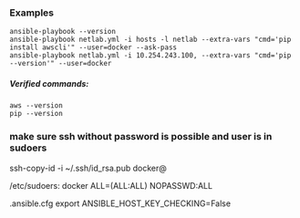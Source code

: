### Examples
```
ansible-playbook --version
ansible-playbook netlab.yml -i hosts -l netlab --extra-vars "cmd='pip install awscli'" --user=docker --ask-pass
ansible-playbook netlab.yml -i 10.254.243.100, --extra-vars "cmd='pip --version'" --user=docker
```
##### Verified commands:
```
aws --version
pip --version
```
### make sure ssh without password is possible and user is in sudoers

ssh-copy-id -i ~/.ssh/id_rsa.pub docker@

/etc/sudoers:
docker ALL=(ALL:ALL) NOPASSWD:ALL

.ansible.cfg
export ANSIBLE_HOST_KEY_CHECKING=False

